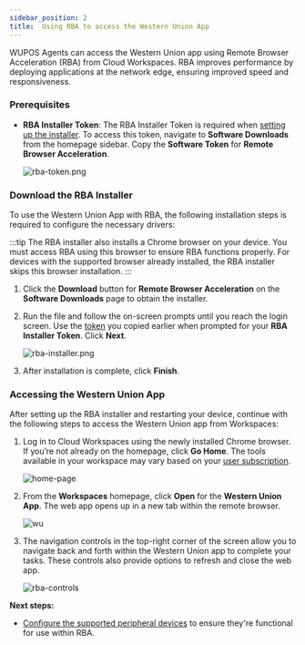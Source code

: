```yaml
---
sidebar_position: 2
title:  Using RBA to access the Western Union App
---
```


WUPOS Agents can access the Western Union app using Remote Browser Acceleration (RBA) from Cloud Workspaces.  RBA improves performance by deploying applications at the network edge, ensuring improved speed and responsiveness.

### **Prerequisites**

- **RBA Installer Token**: The RBA Installer Token is required when [setting up the installer](#download-the-rba-installer). To access this token, navigate to **Software Downloads** from the homepage sidebar. Copy the **Software Token** for **Remote Browser Acceleration**.

    ![rba-token.png](/img/runbook-images/rba-token.png)

### **Download the RBA Installer**

To use the Western Union App with RBA, the following installation steps is required to configure the necessary drivers:

:::tip
The RBA installer also installs a Chrome browser on your device. You must access RBA using this browser to ensure RBA functions properly. For devices with the supported browser already installed, the RBA installer skips this browser installation.
:::

1. Click the **Download** button for **Remote Browser Acceleration** on the **Software Downloads** page to obtain the installer.
  
2. Run the file and follow the on-screen prompts until you reach the login screen. Use the [token](#prerequisites) you copied earlier when prompted for your **RBA Installer Token**. Click **Next**.

      ![rba-installer.png](/img/runbook-images/rba-login.png)

3. After installation is complete, click **Finish**. 

### Accessing the Western Union App

After setting up the RBA installer and restarting your device, continue with the following steps to access the Western Union app from Workspaces:

1. Log in to Cloud Workspaces using the newly installed Chrome browser. If you’re not already on the homepage, click **Go Home**. The tools available in your workspace may vary based on your [user subscription](../index.md#workspaces-subscriptions).

    ![home-page](/img/runbook-images/rba.png)

2. From the **Workspaces** homepage, click **Open** for the **Western Union App**. The web app opens up in a new tab within the remote browser.

    ![wu](/img/runbook-images/western-union.png)

3. The navigation controls in the top-right corner of the screen allow you to navigate back and forth within the Western Union app to complete your tasks. These controls also provide options to refresh and close the web app.
   
    ![rba-controls](/img/runbook-images/rba-controls.png)
   
**Next steps:**
- [Configure the supported peripheral devices](validating-peripherals.md) to ensure they're functional for use within RBA.